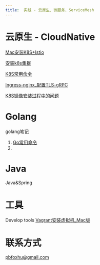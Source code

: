 ```yaml
---
title:  实践 - 云原生、微服务、ServiceMesh
---
```


# 云原生 - CloudNative
[Mac安装K8S+Istio](_posts/cloudnative/2021-8-5-Mac安装K8S+Istio.md)

[安装k8s集群](_posts/cloudnative/2021-8-25-安装k8s集群.md)

[K8S常用命令](_posts/cloudnative/2021-8-25-K8S命令.md)

[Ingress-nginx_配置TLS-gRPC](_posts/cloudnative/2021-8-31-K8S_Ingress_TLS支持gRPC.md)

[K8S镜像安装过程中的问题](_posts/cloudnative/2021-9-7-K8S镜像安装过程中的问题.md)

# Golang
golang笔记
1. [Go常用命令](_posts/golang/2021-9-29-Go常用命令.md)
2. 


# Java
Java&Spring


# 工具
Develop tools
[Vagrant安装虚拟机_Mac版](_posts/tools/2021-8-8-Vagrant安装虚拟机_Mac版.md)

# 联系方式
pbfoxhu@gmail.com

